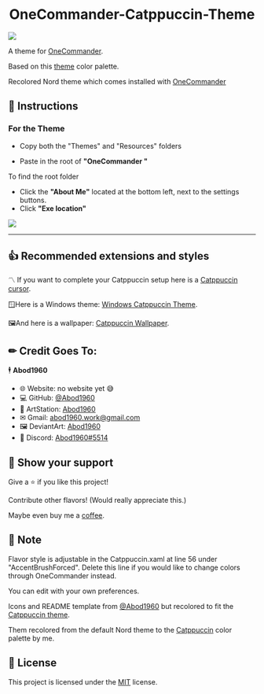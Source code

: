 <h1 align = "center">OneCommander-Catppuccin-Theme</h1>

![](https://c.l3n.co/i/BFP9fF.png)

A theme for [OneCommander](http://www.onecommander.com).
 
Based on this [theme](https://www.github.com/catppuccin) color palette.
 
Recolored Nord theme which comes installed with [OneCommander](http://www.onecommander.com)
 
 
## 🧾 Instructions


### For the Theme


- Copy both the "Themes" and "Resources" folders

- Paste in the root of **"OneCommander "**

To find the root folder
- Click the **"About Me"** located at the bottom left, next to the settings buttons.
- Click **"Exe location"**

![](https://b.l3n.co/i/BFcL3i.png)

---


## 👍 Recommended extensions and styles


〽 If you want to complete your Catppuccin setup here is a [Catppuccin cursor](https://www.deviantart.com/niivu/art/Catppuccin-Cursors-921387705).

🪟Here is a Windows theme: [Windows Catppuccin Theme](https://www.deviantart.com/niivu/art/Catppuccin-for-Windows-10-908988670).

🖼️And here is a wallpaper: [Catppuccin Wallpaper](https://cdn.discordapp.com/attachments/923640537356070972/1092141428378976436/sakura_tree.png?ex=655a4877&is=6547d377&hm=4d88545ca3e7dc6af3c3c08a041f6bb696515463a8f9fd7503ff5ea5820561d7&).

## ✏ Credit Goes To: 

🕴 **Abod1960**

* 🌐 Website: no website yet 😅
* 💻 GitHub: [@Abod1960](https://github.com/Abod1960)
* 🎨 ArtStation: [Abod1960](https://www.artstation.com/abod1960)
* ✉ Gmail: abod1960.work@gmail.com
* 🖼 DeviantArt: [Abod1960](https://www.deviantart.com/abod1960)
* 💬 Discord: [Abod1960#5514](https://discord.com/users/750369816279253083)<br>


## 🌟 Show your support

Give a ⭐️ if you like this project!

Contribute other flavors! (Would really appreciate this.)

Maybe even buy me a [coffee](https://www.buymeacoffee.com/raccoons).  

## 📝 Note

Flavor style is adjustable in the Catppuccin.xaml at line 56 under "AccentBrushForced".
Delete this line if you would like to change colors through OneCommander instead. 

You can edit with your own preferences.

Icons and README template from [@Abod1960](https://github.com/Abod1960) but recolored to fit the [Catppuccin theme](https://www.github.com/catppuccin).

Them recolored from the default Nord theme to the [Catppuccin](https://www.github.com/catppuccin) color palette by me.

## 📩 License

This project is licensed under the [MIT](https://github.com/Abod1960/One-Commander-Dev-Theme/blob/main/LICENSE) license.

